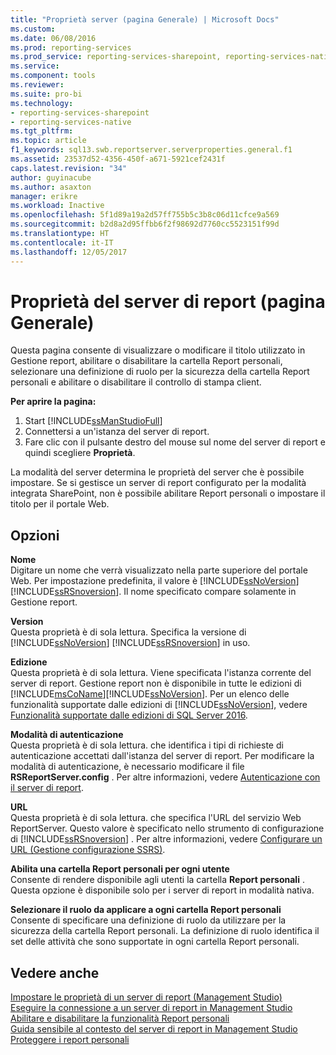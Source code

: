 ```yaml
---
title: "Proprietà server (pagina Generale) | Microsoft Docs"
ms.custom: 
ms.date: 06/08/2016
ms.prod: reporting-services
ms.prod_service: reporting-services-sharepoint, reporting-services-native
ms.service: 
ms.component: tools
ms.reviewer: 
ms.suite: pro-bi
ms.technology:
- reporting-services-sharepoint
- reporting-services-native
ms.tgt_pltfrm: 
ms.topic: article
f1_keywords: sql13.swb.reportserver.serverproperties.general.f1
ms.assetid: 23537d52-4356-450f-a671-5921cef2431f
caps.latest.revision: "34"
author: guyinacube
ms.author: asaxton
manager: erikre
ms.workload: Inactive
ms.openlocfilehash: 5f1d89a19a2d57ff755b5c3b8c06d11cfce9a569
ms.sourcegitcommit: b2d8a2d95ffbb6f2f98692d7760cc5523151f99d
ms.translationtype: HT
ms.contentlocale: it-IT
ms.lasthandoff: 12/05/2017
---
```

# <a name="report-server-properties-general-page"></a>Proprietà del server di report (pagina Generale)
  Questa pagina consente di visualizzare o modificare il titolo utilizzato in Gestione report, abilitare o disabilitare la cartella Report personali, selezionare una definizione di ruolo per la sicurezza della cartella Report personali e abilitare o disabilitare il controllo di stampa client.  
  
 **Per aprire la pagina:**
 1) Start [!INCLUDE[ssManStudioFull](../../includes/ssmanstudiofull-md.md)]
 2) Connettersi a un'istanza del server di report.
 3) Fare clic con il pulsante destro del mouse sul nome del server di report e quindi scegliere **Proprietà**.  
  
 La modalità del server determina le proprietà del server che è possibile impostare. Se si gestisce un server di report configurato per la modalità integrata SharePoint, non è possibile abilitare Report personali o impostare il titolo per il portale Web.  
  
## <a name="options"></a>Opzioni  
 **Nome**  
 Digitare un nome che verrà visualizzato nella parte superiore del portale Web. Per impostazione predefinita, il valore è [!INCLUDE[ssNoVersion](../../includes/ssnoversion-md.md)] [!INCLUDE[ssRSnoversion](../../includes/ssrsnoversion-md.md)]. Il nome specificato compare solamente in Gestione report.  
  
 **Version**  
 Questa proprietà è di sola lettura. Specifica la versione di [!INCLUDE[ssNoVersion](../../includes/ssnoversion-md.md)] [!INCLUDE[ssRSnoversion](../../includes/ssrsnoversion-md.md)] in uso.  
  
 **Edizione**  
 Questa proprietà è di sola lettura. Viene specificata l'istanza corrente del server di report. Gestione report non è disponibile in tutte le edizioni di [!INCLUDE[msCoName](../../includes/msconame-md.md)][!INCLUDE[ssNoVersion](../../includes/ssnoversion-md.md)]. Per un elenco delle funzionalità supportate dalle edizioni di [!INCLUDE[ssNoVersion](../../includes/ssnoversion-md.md)], vedere [Funzionalità supportate dalle edizioni di SQL Server 2016](~/sql-server/editions-and-supported-features-for-sql-server-2016.md).  
  
 **Modalità di autenticazione**  
 Questa proprietà è di sola lettura. che identifica i tipi di richieste di autenticazione accettati dall'istanza del server di report. Per modificare la modalità di autenticazione, è necessario modificare il file **RSReportServer.config** . Per altre informazioni, vedere [Autenticazione con il server di report](../../reporting-services/security/authentication-with-the-report-server.md).  
  
 **URL**  
 Questa proprietà è di sola lettura. che specifica l'URL del servizio Web ReportServer. Questo valore è specificato nello strumento di configurazione di [!INCLUDE[ssRSnoversion](../../includes/ssrsnoversion-md.md)] . Per altre informazioni, vedere [Configurare un URL &#40;Gestione configurazione SSRS&#41;](../../reporting-services/install-windows/configure-a-url-ssrs-configuration-manager.md).  
  
 **Abilita una cartella Report personali per ogni utente**  
 Consente di rendere disponibile agli utenti la cartella **Report personali** . Questa opzione è disponibile solo per i server di report in modalità nativa.  
  
 **Selezionare il ruolo da applicare a ogni cartella Report personali**  
 Consente di specificare una definizione di ruolo da utilizzare per la sicurezza della cartella Report personali. La definizione di ruolo identifica il set delle attività che sono supportate in ogni cartella Report personali.  

  
## <a name="see-also"></a>Vedere anche  
 [Impostare le proprietà di un server di report &#40;Management Studio&#41;](../../reporting-services/tools/set-report-server-properties-management-studio.md)   
 [Eseguire la connessione a un server di report in Management Studio](../../reporting-services/tools/connect-to-a-report-server-in-management-studio.md)   
 [Abilitare e disabilitare la funzionalità Report personali](../../reporting-services/report-server/enable-and-disable-my-reports.md)   
 [Guida sensibile al contesto del server di report in Management Studio](../../reporting-services/tools/report-server-in-management-studio-f1-help.md)   
 [Proteggere i report personali](../../reporting-services/security/secure-my-reports.md)  
  
  

